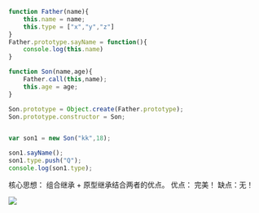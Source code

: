 ```javascript
function Father(name){
    this.name = name;
    this.type = ["x","y","z"]
}
Father.prototype.sayName = function(){
    console.log(this.name)
}

function Son(name,age){
    Father.call(this,name);
    this.age = age;
}

Son.prototype = Object.create(Father.prototype);
Son.prototype.constructor = Son;


var son1 = new Son("kk",18);

son1.sayName();
son1.type.push("Q");
console.log(son1.type);
```
核心思想： 组合继承 + 原型继承结合两者的优点。
优点： 完美！
缺点：无！

![](https://img-blog.csdnimg.cn/20200604072114200.png)
